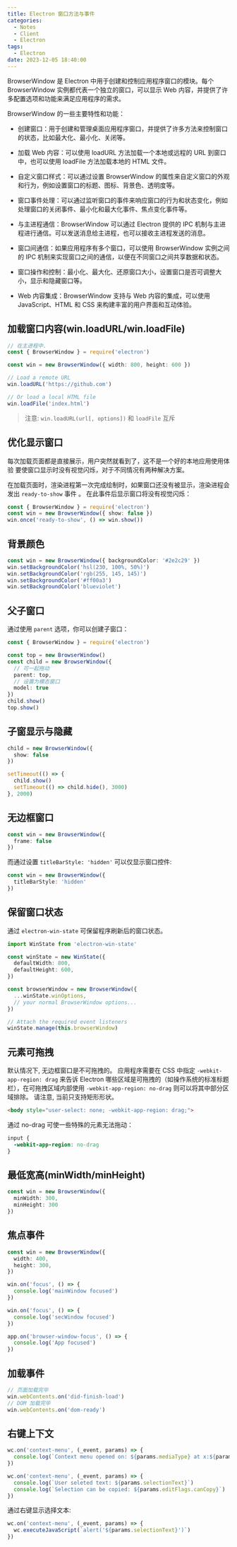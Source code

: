 ```yaml
---
title: Electron 窗口方法与事件
categories:
  - Notes
  - Client
  - Electron
tags:
  - Electron
date: 2023-12-05 18:40:00
---
```


BrowserWindow 是 Electron 中用于创建和控制应用程序窗口的模块。每个 BrowserWindow 实例都代表一个独立的窗口，可以显示 Web 内容，并提供了许多配置选项和功能来满足应用程序的需求。

<!-- more -->

BrowserWindow 的一些主要特性和功能：

- 创建窗口：用于创建和管理桌面应用程序窗口，并提供了许多方法来控制窗口的状态，比如最大化、最小化、关闭等。

- 加载 Web 内容：可以使用 loadURL 方法加载一个本地或远程的 URL 到窗口中，也可以使用 loadFile 方法加载本地的 HTML 文件。

- 自定义窗口样式：可以通过设置 BrowserWindow 的属性来自定义窗口的外观和行为，例如设置窗口的标题、图标、背景色、透明度等。

- 窗口事件处理：可以通过监听窗口的事件来响应窗口的行为和状态变化，例如处理窗口的关闭事件、最小化和最大化事件、焦点变化事件等。

- 与主进程通信：BrowserWindow 可以通过 Electron 提供的 IPC 机制与主进程进行通信。可以发送消息给主进程，也可以接收主进程发送的消息。

- 窗口间通信：如果应用程序有多个窗口，可以使用 BrowserWindow 实例之间的 IPC 机制来实现窗口之间的通信，以便在不同窗口之间共享数据和状态。

- 窗口操作和控制：最小化、最大化、还原窗口大小，设置窗口是否可调整大小，显示和隐藏窗口等。

- Web 内容集成：BrowserWindow 支持与 Web 内容的集成，可以使用 JavaScript、HTML 和 CSS 来构建丰富的用户界面和互动体验。

## 加载窗口内容(win.loadURL/win.loadFile)

```ts
// 在主进程中.
const { BrowserWindow } = require('electron')

const win = new BrowserWindow({ width: 800, height: 600 })

// Load a remote URL
win.loadURL('https://github.com')

// Or load a local HTML file
win.loadFile('index.html')
```

> 注意: `win.loadURL(url[, options])` 和 `loadFile` 互斥

## 优化显示窗口

每次加载页面都是直接展示，用户突然就看到了，这不是一个好的本地应用使用体验 要使窗口显示时没有视觉闪烁，对于不同情况有两种解决方案。

在加载页面时，渲染进程第一次完成绘制时，如果窗口还没有被显示，渲染进程会发出 `ready-to-show` 事件 。 在此事件后显示窗口将没有视觉闪烁：

```ts
const { BrowserWindow } = require('electron')
const win = new BrowserWindow({ show: false })
win.once('ready-to-show', () => win.show())
```

## 背景颜色

```ts
const win = new BrowserWindow({ backgroundColor: '#2e2c29' })
win.setBackgroundColor('hsl(230, 100%, 50%)')
win.setBackgroundColor('rgb(255, 145, 145)')
win.setBackgroundColor('#ff00a3')
win.setBackgroundColor('blueviolet')
```

## 父子窗口

通过使用 `parent` 选项，你可以创建子窗口：

```ts
const { BrowserWindow } = require('electron')

const top = new BrowserWindow()
const child = new BrowserWindow({
  // 可一起拖动
  parent: top,
  // 设置为模态窗口
  model: true
})
child.show()
top.show()
```

## 子窗显示与隐藏

```ts
child = new BrowserWindow({
  show: false
})

setTimeout(() => {
  child.show()
  setTimeout(() => child.hide(), 3000)
}, 2000)
```

## 无边框窗口

```ts
const win = new BrowserWindow({
  frame: false
})
```

而通过设置 `titleBarStyle: 'hidden'` 可以仅显示窗口控件:

```ts
const win = new BrowserWindow({
  titleBarStyle: 'hidden'
})
```

## 保留窗口状态

通过 `electron-win-state` 可保留程序刷新后的窗口状态。

```ts
import WinState from 'electron-win-state'

const winState = new WinState({
  defaultWidth: 800,
  defaultHeight: 600,
})

const browserWindow = new BrowserWindow({
  ...winState.winOptions,
  // your normal BrowserWindow options...
})

// Attach the required event listeners
winState.manage(this.browserWindow)
```

## 元素可拖拽

默认情况下, 无边框窗口是不可拖拽的。 应用程序需要在 CSS 中指定 `-webkit-app-region: drag` 来告诉 Electron 哪些区域是可拖拽的（如操作系统的标准标题栏），在可拖拽区域内部使用 `-webkit-app-region: no-drag` 则可以将其中部分区域排除。 请注意, 当前只支持矩形形状。

```html
<body style="user-select: none; -webkit-app-region: drag;">
```

通过 no-drag 可使一些特殊的元素无法拖动：

```css
input {
  -webkit-app-region: no-drag
}
```

## 最低宽高(minWidth/minHeight)

```ts
const win = new BrowserWindow({
  minWidth: 300,
  minHeight: 300
})
```

## 焦点事件

```ts
const win = new BrowserWindow({
  width: 400,
  height: 300,
})

win.on('focus', () => {
  console.log('mainWindow focused')
})

win.on('focus', () => {
  console.log('secWindow focused')
})

app.on('browser-window-focus', () => {
  console.log('App focused')
})
```

## 加载事件

```ts
// 页面加载完毕
win.webContents.on('did-finish-load')
// DOM 加载完毕
win.webContents.on('dom-ready')
```

## 右键上下文

```ts
wc.on('context-menu', (_event, params) => {
  console.log(`Context menu opened on: ${params.mediaType} at x:${params.x}, y:${params.y}`)
})

wc.on('context-menu', (_event, params) => {
  console.log(`User seleted text: ${params.selectionText}`)
  console.log(`Selection can be copied: ${params.editFlags.canCopy}`)
})
```

通过右键显示选择文本:

```ts
wc.on('context-menu', (_event, params) => {
  wc.executeJavaScript(`alert('${params.selectionText}')`)
})
```
